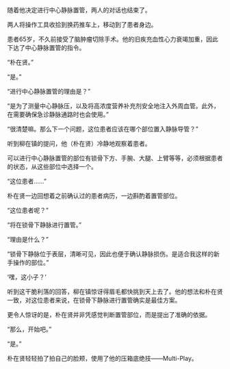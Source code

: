 随着他决定进行中心静脉置管，两人的对话也结束了。

两人将操作工具收拾到换药推车上，移动到了患者身边。

患者65岁，不久前接受了脑肿瘤切除手术。他的旧疾充血性心力衰竭加重，因此下达了中心静脉置管的指令。

“朴在贤。”

“是。”

“进行中心静脉置管的理由是？”

“是为了测量中心静脉压，以及将高浓度营养补充剂安全地注入外周血管。此外，在需要确保急诊静脉通路时也会使用。”

“很清楚嘛。那么下一个问题，这位患者应该在哪个部位置入静脉导管？”

听到柳在镇的提问，他（朴在贤）冷静地观察着患者。

可以进行中心静脉置管的部位有锁骨下方、手腕、大腿、上臂等等，必须根据患者的状态，从这些部位中选择一个。

“这位患者……”

朴在贤一边回想着之前确认过的患者病历，一边斟酌着置管部位。

“这位患者呢？”

“将在锁骨下静脉进行置管。”

“理由是什么？”

“锁骨下静脉位于表层，清晰可见，因此也便于确认静脉损伤。是适合我这样的新手操作的部位。”

‘嘿，这小子？’

听到这干脆利落的回答，柳在镇惊讶得眉毛都快挑到天上去了。他的想法和朴在贤一致，对这位患者来说，在锁骨下静脉进行置管确实是最佳方案。

更令人惊讶的是，朴在贤并非凭感觉判断置管部位，而是提出了准确的依据。

“那么，开始吧。”

“是。”

朴在贤轻轻拍了拍自己的脸颊，使用了他的压箱底绝技——Multi-Play。